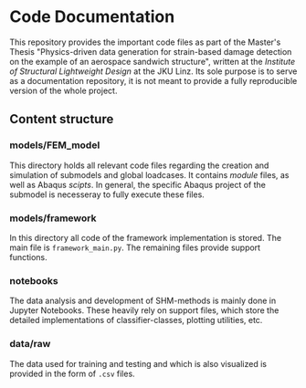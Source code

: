 # Code Documentation

This repository provides the important code files as part of the Master's Thesis "Physics-driven data generation for strain-based damage detection on the example of an aerospace sandwich structure", written at the *Institute of Structural Lightweight Design* at the JKU Linz.
Its sole purpose is to serve as a documentation repository, it is not meant to provide a fully reproducible version of the whole project.

## Content structure
### models/FEM_model
This directory holds all relevant code files regarding the creation and simulation of submodels and global loadcases.
It contains *module* files, as well as Abaqus *scipts*.
In general, the specific Abaqus project of the submodel is necesseray to fully execute these files.

### models/framework
In this directory all code of the framework implementation is stored.
The main file is `framework_main.py`. The remaining files provide support functions.

### notebooks
The data analysis and development of SHM-methods is mainly done in Jupyter Notebooks.
These heavily rely on support files, which store the detailed implementations of classifier-classes, plotting utilities, etc.

### data/raw
The data used for training and testing and which is also visualized is provided in the form of `.csv` files.
